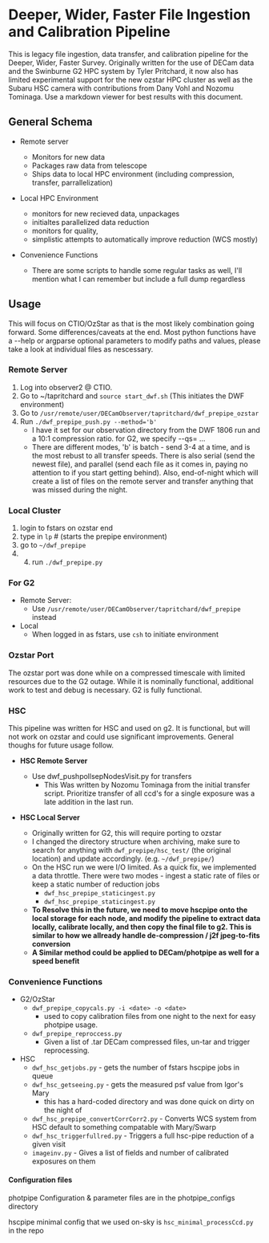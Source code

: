 # Deeper, Wider, Faster File Ingestion and Calibration Pipeline
This is legacy file ingestion, data transfer, and calibration pipeline for the Deeper, Wider, Faster Survey.  Originally written for the use of DECam data and the Swinburne G2 HPC system by Tyler Pritchard, it now also has limited experimental support for the new ozstar HPC cluster as well as the Subaru HSC camera with contributions from Dany Vohl and Nozomu Tominaga.  Use a markdown viewer for best results with this document.  

## General Schema

* Remote server 
    * Monitors for new data
    * Packages raw data from telescope
    * Ships data to local HPC environment
        (including compression, transfer, parrallelization) 

* Local HPC Environment
    * monitors for new recieved data, unpackages
    * initialtes parallelized data reduction
    * monitors for quality,
    * simplistic attempts to automatically improve reduction 
        (WCS mostly)
* Convenience Functions
    - There are some scripts to handle some regular tasks as well, I'll mention what I can remember but include a full dump regardless

##  Usage
This will focus on CTIO/OzStar as that is the most likely combination going forward.  Some differences/caveats at the end.  Most python functions have a --help or argparse optional parameters to modify paths and values, please take a look at individual files as nescessary.  

### Remote Server
1. Log into observer2 @ CTIO. 
2. Go to ~/tapritchard and  `source start_dwf.sh` (This initiates the DWF environment)
3. Go to `/usr/remote/user/DECamObserver/tapritchard/dwf_prepipe_ozstar` 
4. Run `./dwf_prepipe_push.py --method='b'`  
    * I have it set for our observation directory from the DWF 1806 run and a 10:1 compression ratio.  for G2, we specify --qs= ...
    * There are different modes, 'b' is batch - send 3-4 at a time, and is the most rebust to all transfer speeds.  There is also serial (send the newest file), and parallel (send each file as it comes in, paying no attention to if you start getting behind).  Also, end-of-night which will create a list of files on the remote server and transfer anything that was missed during the night.  
    
### Local Cluster
1. login to fstars on ozstar end
2. type in `lp`  # (starts the prepipe environment)
3. go to `~/dwf_prepipe`
4. 4. run  `./dwf_prepipe.py` 

### For G2
* Remote Server:
    * Use `/usr/remote/user/DECamObserver/tapritchard/dwf_prepipe` instead
* Local
    * When logged in as fstars, use `csh` to initiate environment

### Ozstar Port
The ozstar port was done while on a compressed timescale with limited resources due to the G2 outage.  While it is nominally functional, additional work to test and debug is necessary.  G2 is fully functional.  

### HSC
This pipeline was written for HSC and used on g2.  It is functional, but will not work on ozstar and could use significant improvements.  General thoughs for future usage follow.  

* **HSC Remote Server**
    - Use dwf_pushpollsepNodesVisit.py for transfers
        + This Was written by Nozomu Tominaga from the initial transfer script.  Prioritize transfer of all ccd's for a single exposure was a late addition in the last run.  

* **HSC Local Server**
    - Originally written for G2, this will require porting to ozstar
    - I changed the directory structure when archiving, make sure to search for anything with `dwf_prepipe/hsc_test/` (the original location) and update accordingly.  (e.g. `~/dwf_prepipe/`)
    - On the HSC run we were I/O limited.  As a quick fix, we implemented a data throttle.  There were two modes - ingest a static rate of files or keep a static number of reduction jobs
        + `dwf_hsc_prepipe_staticingest.py` 
        + `dwf_hsc_prepipe_staticingest.py`
    - **To Resolve this in the future, we need to move hscpipe onto the local storage for each node, and modify the pipeline to extract data locally, calibrate locally, and then copy the final file to g2.  This is similar to how we allready handle de-compression / j2f jpeg-to-fits conversion**
    - **A Similar method could be applied to DECam/photpipe as well for a speed benefit**

### Convenience Functions    
* G2/OzStar
    * `dwf_prepipe_copycals.py -i <date> -o <date>` 
        - used to copy calibration files from one night to the next for easy photpipe usage.  
    * `dwf_prepipe_reproccess.py` 
        - Given a list of .tar DECam compressed files, un-tar and trigger reprocessing.  
* HSC
    * `dwf_hsc_getjobs.py` - gets the number of fstars hscpipe jobs in queue
    * `dwf_hsc_getseeing.py` - gets the measured psf value from Igor's Mary
        - this has a hard-coded directory and was done quick on dirty on the night of
    * `dwf_hsc_prepipe_convertCorrCorr2.py` - Converts WCS system from HSC default to something compatable with Mary/Swarp
    * `dwf_hsc_triggerfullred.py` - Triggers a full hsc-pipe reduction of a given visit
    * `imageinv.py` - Gives a list of fields and number of calibrated exposures on them

#### Configuration files
photpipe Configuration & parameter files are in the photpipe_configs directory

hscpipe minimal config that we used on-sky is `hsc_minimal_processCcd.py` in the repo
 
